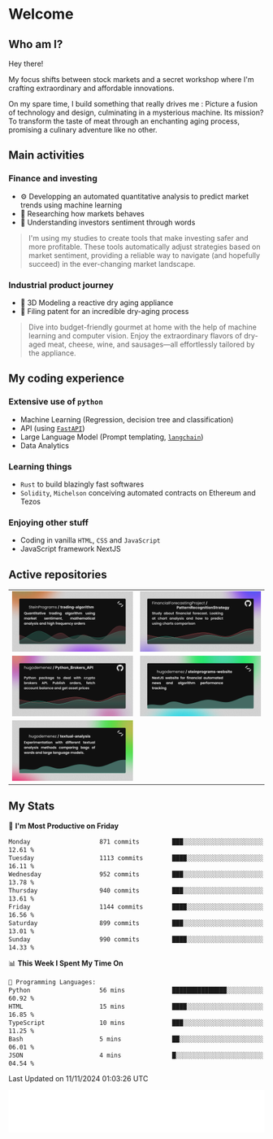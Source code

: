 # Welcome 

## Who am I?

Hey there! 

My focus shifts between stock markets and a secret workshop where I'm crafting extraordinary and affordable innovations. 



On my spare time, I build something that really drives me :
Picture a fusion of technology and design, culminating in a mysterious machine. 
Its mission? To transform the taste of meat through an enchanting aging process, promising a culinary adventure like no other.

## Main activities

### Finance and investing
* ⚙️ Developping an automated quantitative analysis to predict market trends using machine learning
* 📝 Researching how markets behaves
* 🧠 Understanding investors sentiment through words

> I'm using my studies to create tools that make investing safer and more profitable. These tools automatically adjust strategies based on market sentiment, providing a reliable way to navigate (and hopefully succeed) in the ever-changing market landscape.

### Industrial product journey
* 🚀 3D Modeling a reactive dry aging appliance
* 📎 Filing patent for an incredible dry-aging process

> Dive into budget-friendly gourmet at home with the help of machine learning and computer vision. Enjoy the extraordinary flavors of dry-aged meat, cheese, wine, and sausages—all effortlessly tailored by the appliance.

## My coding experience

### Extensive use of `python` 

* Machine Learning (Regression, decision tree and classification)
* API (using [`FastAPI`](https://fastapi.tiangolo.com))
* Large Language Model (Prompt templating, [`langchain`](https://python.langchain.com/docs/get_started/introduction))
* Data Analytics

### Learning things

* `Rust` to build blazingly fast softwares
* `Solidity`, `Michelson` conceiving automated contracts on Ethereum and Tezos

### Enjoying other stuff

* Coding in vanilla `HTML`, `CSS` and `JavaScript` 
* JavaScript framework NextJS
  
## Active repositories
|||
| ------------- | ------------- |
|[![Python Trading Algorithm](assets/base_python_architecture.png)](https://github.com/SteinPrograms/base-python-architecture)|[![Quantitative Prediction](assets/pattern_recognition_strategy.png)](https://github.com/FinancialForecastingProject/PatternRecognitionStrategy.git)|
|[![Broker SDK](assets/python_brokers_api.png)](https://github.com/hugodemenez/Python_Brokers_API)|[![NextJS Website](assets/steinprograms-website.png)](https://github.com/hugodemenez/steinprograms-website)|
|[![Textual](assets/textual-analysis.png)](https://github.com/hugodemenez/textual-analysis)||


## My Stats

<!--START_SECTION:waka-->
📅 **I'm Most Productive on Friday** 

```text
Monday                   871 commits         ███░░░░░░░░░░░░░░░░░░░░░░   12.61 % 
Tuesday                  1113 commits        ████░░░░░░░░░░░░░░░░░░░░░   16.11 % 
Wednesday                952 commits         ███░░░░░░░░░░░░░░░░░░░░░░   13.78 % 
Thursday                 940 commits         ███░░░░░░░░░░░░░░░░░░░░░░   13.61 % 
Friday                   1144 commits        ████░░░░░░░░░░░░░░░░░░░░░   16.56 % 
Saturday                 899 commits         ███░░░░░░░░░░░░░░░░░░░░░░   13.01 % 
Sunday                   990 commits         ████░░░░░░░░░░░░░░░░░░░░░   14.33 % 
```


📊 **This Week I Spent My Time On** 

```text
💬 Programming Languages: 
Python                   56 mins             ███████████████░░░░░░░░░░   60.92 % 
HTML                     15 mins             ████░░░░░░░░░░░░░░░░░░░░░   16.85 % 
TypeScript               10 mins             ███░░░░░░░░░░░░░░░░░░░░░░   11.25 % 
Bash                     5 mins              ██░░░░░░░░░░░░░░░░░░░░░░░   06.01 % 
JSON                     4 mins              █░░░░░░░░░░░░░░░░░░░░░░░░   04.54 % 
```


 Last Updated on 11/11/2024 01:03:26 UTC
<!--END_SECTION:waka-->

![Coding metrics](metrics.plugin.wakatime.svg)
